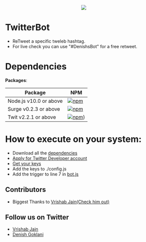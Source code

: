   <p align=center>
    <img src="https://help.twitter.com/content/dam/help-twitter/brand/logo.png"/>
  </p>
  
  
# TwitterBot
- ReTweet a specific tweleb hashtag.
- For live check you can use "#DenishsBot" for a free retweet.

# Dependencies

**Packages**: 


| Package       | NPM           |
| ------------- | ------------- |
|Node.js v10.0 or above| [![npm](https://img.shields.io/npm/v/ask-sdk.svg)](https://nodejs.org/en/download/)|
|Surge v0.2.3 or above | [![npm](https://img.shields.io/npm/v/ask-sdk.svg)](https://www.npmjs.com/package/surge)|
|Twit v2.2.1 or above  | [![npm](https://img.shields.io/npm/v/ask-sdk.svg)](https://www.npmjs.com/package/twit))|


# How to execute on your system:
- Download all the [dependencies](https://github.com/sparkcoder157/TwitterBot/blob/master/README.md#dependencies)
- [Apply for Twitter Developer account](https://developer.twitter.com/en)
- [Get your keys](https://developer.twitter.com/en/apps)
- Add the keys to ./config.js
- Add the trigger to line 7 in [bot.js](https://github.com/sparkcoder157/TwitterBot/blob/master/bot.js)

## Contributors
- Biggest Thanks to [Vrishab Jain(Check him out)](https://github.com/dragoFireup)
## Follow us on Twitter
- [Vrishab Jain](https://twitter.com/drago_fireup)
- [Denish Goklani](https://twitter.com/sparkcoder_)
